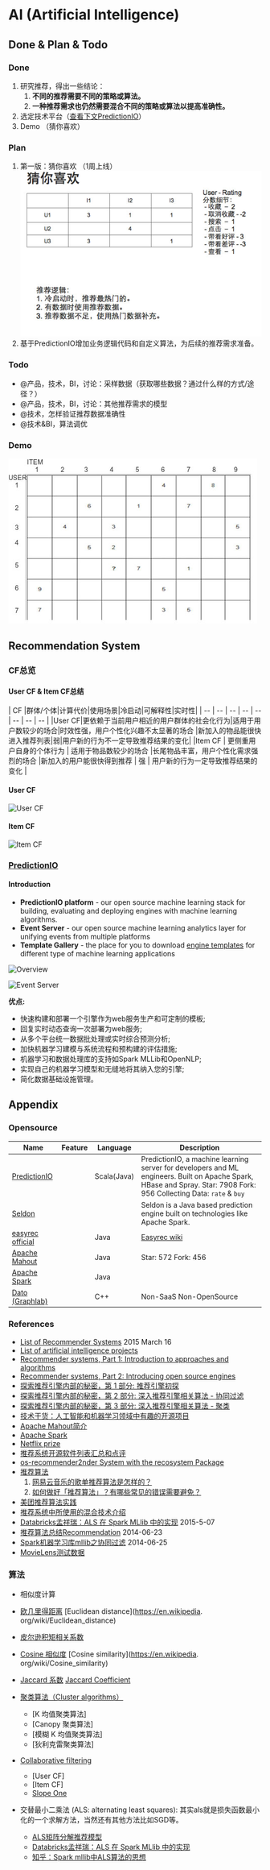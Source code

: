 # AI (Artificial Intelligence)

## Done & Plan & Todo
### Done
 1. 研究推荐，得出一些结论：
    1. __不同的推荐需要不同的策略或算法。__
    1. __一种推荐需求也仍然需要混合不同的策略或算法以提高准确性。__
 1. 选定技术平台（[查看下文PredictionIO](#11)）
 1. Demo （猜你喜欢）

### Plan
 1. 第一版：猜你喜欢 （1周上线）
 ![Guess you like](./guess.jpg)
 1. 基于PredictionIO增加业务逻辑代码和自定义算法，为后续的推荐需求准备。
 
### Todo
 * @产品，技术，BI，讨论：采样数据（获取哪些数据？通过什么样的方式/途径？）
 * @产品，技术，BI，讨论：其他推荐需求的模型
 * @技术，怎样验证推荐数据准确性
 * @技术&BI，算法调优

### Demo
 ![Demo data](./demo.jpg)

## Recommendation System

### CF总览

#### User CF & Item CF总结
| CF |群体/个体|计算代价|使用场景|冷启动|可解释性|实时性|
| -- | -- | -- | -- | -- | -- | -- | -- |
|User CF|更依赖于当前用户相近的用户群体的社会化行为|适用于用户数较少的场合|时效性强，用户个性化兴趣不太显著的场合  |新加入的物品能很快进入推荐列表|弱|用户新的行为不一定导致推荐结果的变化|
|Item CF  | 更侧重用户自身的个体行为 |    适用于物品数较少的场合 |长尾物品丰富，用户个性化需求强烈的场合 |新加入的用户能很快得到推荐  | 强 |  用户新的行为一定导致推荐结果的变化 |

#### User CF
 ![User CF](http://www.ibm.com/developerworks/cn/web/1103_zhaoct_recommstudy2/image015.gif)

#### Item CF
 ![Item CF](http://www.ibm.com/developerworks/cn/web/1103_zhaoct_recommstudy2/image017.gif)

### [PredictionIO](https://prediction.io/)

#### Introduction

 - __PredictionIO platform__ - our open source machine learning stack for building, evaluating and deploying engines with machine learning algorithms.
 - __Event Server__ - our open source machine learning analytics layer for unifying events from multiple platforms
 - __Template Gallery__ - the place for you to download [engine templates](http://templates.prediction.io/) for different type of machine learning applications

 ![Overview](https://docs.prediction.io/images/overview-multiengines-b703caac.png)

 ![Event Server](https://docs.prediction.io/images/overview-singleengine-0a99200d.png)

 __优点:__

  - 快速构建和部署一个引擎作为web服务生产和可定制的模板;
  - 回复实时动态查询一次部署为web服务; 　　
  - 从多个平台统一数据批处理或实时综合预测分析; 　
  - 加快机器学习建模与系统流程和预构建的评估措施; 　　
  - 机器学习和数据处理库的支持如Spark MLLib和OpenNLP; 　　
  - 实现自己的机器学习模型和无缝地将其纳入您的引擎; 　　
  - 简化数据基础设施管理。

## Appendix

### Opensource
| Name | Feature | Language | Description |
| --- | --- | --- | --- |
| [PredictionIO](https://prediction.io/) | | Scala(Java) |PredictionIO, a machine learning server for developers and ML engineers. Built on Apache Spark, HBase and Spray. Star: 7908 Fork: 956 Collecting Data: `rate` & `buy` |
| [Seldon](http://www.seldon.io/) | | | Seldon is a Java based prediction engine built on technologies like Apache Spark. |
| [easyrec official](http://easyrec.org/) | | Java | [Easyrec wiki](https://en.wikipedia.org/wiki/Easyrec)|
| [Apache Mahout](http://mahout.apache.org/general/downloads.html) | | Java | Star: 572 Fork: 456 |
| [Apache Spark](http://spark.apache.org/) | | Java | |
| [Dato (Graphlab)](https://dato.com/products/create/open_source.html) || C++ | Non-SaaS Non-OpenSource |

### References
 - [List of Recommender Systems](http://www.maori.geek.nz/list_of_recommender_systems/) 2015 March 16
 - [List of artificial intelligence projects](https://en.wikipedia.org/wiki/List_of_artificial_intelligence_projects)
 - [Recommender systems, Part 1: Introduction to approaches and algorithms ](http://www.ibm.com/developerworks/library/os-recommender1/)
 - [Recommender systems, Part 2: Introducing open source engines](http://www.ibm.com/developerworks/library/os-recommender2/)
 - [探索推荐引擎内部的秘密，第 1 部分: 推荐引擎初探](http://www.ibm.com/developerworks/cn/web/1103_zhaoct_recommstudy1/)
 - [探索推荐引擎内部的秘密，第 2 部分: 深入推荐引擎相关算法 - 协同过滤](http://www.ibm.com/developerworks/cn/web/1103_zhaoct_recommstudy2/)
 - [探索推荐引擎内部的秘密，第 3 部分: 深入推荐引擎相关算法 - 聚类](http://www.ibm.com/developerworks/cn/web/1103_zhaoct_recommstudy3/)
 - [技术干货：人工智能和机器学习领域中有趣的开源项目](http://blog.csdn.net/zdy0_2004/article/details/41733835)
 - [Apache Mahout简介](http://www.ibm.com/developerworks/cn/java/j-mahout/index.html)
 - [Apache Spark](http://spark.apache.org/)
 - [Netflix prize](http://techblog.netflix.com/2012/04/netflix-recommendations-beyond-5-stars.html?cm_mc_uid=10233987865214442943937&cm_mc_sid_50200000=1445659858)
 - [推荐系统开源软件列表汇总和点评](http://blog.csdn.net/cserchen/article/details/14231153)
 - [os-recommender2nder System with the recosystem Package](https://cran.r-project.org/web/packages/recosystem/vignettes/introduction.html)
 - [推荐算法](http://www.zhihu.com/topic/19580544)
    1. [网易云音乐的歌单推荐算法是怎样的？](http://www.zhihu.com/question/26743347)
    1. [如何做好「推荐算法」？有哪些常见的错误需要避免？](http://www.zhihu.com/question/20558659)
 - [美团推荐算法实践](http://tech.meituan.com/mt-recommend-practice.html)
 - [推荐系统中所使用的混合技术介绍](http://www.52ml.net/318.html)
 - [Databricks孟祥瑞：ALS 在 Spark MLlib 中的实现](http://www.csdn.net/article/2015-05-07/2824641) 2015-5-07
 - [推荐算法总结Recommendation](http://blog.csdn.net/oopsoom/article/details/33740799) 2014-06-23 
 - [Spark机器学习库mllib之协同过滤](http://blog.csdn.net/oopsoom/article/details/34462329) 2014-06-25 
 - [MovieLens测试数据](http://grouplens.org/datasets/movielens/)

### 算法

 - 相似度计算
  - [欧几里得距离](https://zh.wikipedia.org/wiki/%E6%AC%A7%E5%87%A0%E9%87%8C%E5%BE%97%E8%B7%9D%E7%A6%BB) [Euclidean distance](https://en.wikipedia. org/wiki/Euclidean_distance)
  - [皮尔逊积矩相关系数](https://zh.wikipedia.org/zh-cn/%E7%9A%AE%E5%B0%94%E9%80%8A%E7%A7%AF%E7%9F%A9%E7%9B%B8%E5%85%B3%E7%B3%BB%E6%95%B0) 
  - [Cosine 相似度](https://zh.wikipedia.org/wiki/%E4%BD%99%E5%BC%A6%E7%9B%B8%E4%BC%BC%E6%80%A7) [Cosine similarity](https://en.wikipedia. org/wiki/Cosine_similarity)
  - [Jaccard 系数](http://baike.baidu.com/view/9579150.htm) [Jaccard Coefficient](https://en.wikipedia.org/wiki/Jaccard_index)

 - [聚类算法（Cluster algorithms）](https://en.wikipedia.org/wiki/Cluster_analysis)
    - [K 均值聚类算法]
    - [Canopy 聚类算法]
    - [模糊 K 均值聚类算法]
    - [狄利克雷聚类算法]
 - [Collaborative filtering](https://en.wikipedia.org/wiki/Collaborative_filtering)
    - [User CF]
    - [Item CF]
    - [Slope One](https://en.wikipedia.org/wiki/Slope_One)
 -  交替最小二乘法 (ALS: alternating least squares): 其实als就是损失函数最小化的一个求解方法，当然还有其他方法比如SGD等。
    - [ALS矩阵分解推荐模型](http://www.bubuko.com/infodetail-657644.html)
    - [Databricks孟祥瑞：ALS 在 Spark MLlib 中的实现](http://www.csdn.net/article/2015-05-07/2824641)
    - [知乎：Spark mllib中ALS算法的思想](http://www.zhihu.com/question/31509438)
 